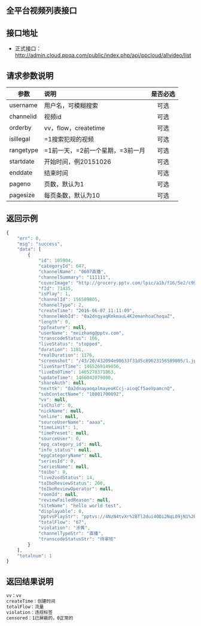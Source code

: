 全平台视频列表接口
----------

接口地址
----------
  * 正式接口：http://admin.cloud.ppqa.com/public/index.php/api/ppcloud/allvideo/list

请求参数说明
----------
|  参数         |说明          |是否必选|
| ------------- |:-------------|:-----:|
| username       | 用户名，可模糊搜索 |可选    |
| channelid | 视频id |可选    |
| orderby   | vv，flow，createtime |可选    |
| isillegal | =1搜索犯规的视频 |可选    |
| rangetype      | =1前一天，=2前一个星期，=3前一月  |可选    |
| startdate      | 开始时间，例20151026 |可选    |
| enddate      | 结束时间 |可选    |
| pageno      | 页数，默认为1 |可选    |
| pagesize      | 每页条数，默认为10 |可选    |
返回示例
----------
```javascript
{
    "err": 0,
    "msg": "success",
    "data": [
        {
            "id": 105904,
            "categoryId": 647,
            "channelName": "0607直播",
            "channelSummary": "111111",
            "coverImage": "http://grocery.pptv.com/lpic/a1b/f16/5e2/c99ded12bb83eefad8d144f1ab19ebe0.png",
            "fId": 71435,
            "isPlay": 1,
            "channelId": 156589805,
            "channelType": 2,
            "createTime": "2016-06-07 11:11:09",
            "channelWebId": "0a2dnqyaqKmkmauL4K2emanhoaChoqaZ",
            "length": 0,
            "ppfeature": null,
            "userName": "meizhang@pptv.com",
            "transcodeStatus": 106,
            "liveStatus": "stopped",
            "duration": 1181,
            "realDuration": 1176,
            "screenshot": "/43/20/432094e98633f31d5c89623156589805/1.jpg",
            "liveStartTime": 1465269149056,
            "liveEndTime": 1465270371863,
            "updateTime": 1466042079000,
            "shareAuth": null,
            "nexttk": "0a2dnayaoqalmayeoKCcj-aioqCf5aeVpamcnQ",
            "subContactName": "18001700092",
            "vv": null,
            "isChild": 0,
            "nickName": null,
            "online": null,
            "sourceUserName": "aaaa",
            "timeLimit": 1,
            "timePreset": null,
            "sourceUser": 0,
            "epg_category_id": null,
            "info_status": null,
            "epgCategoryName": null,
            "seriesId": 0,
            "seriesName": null,
            "toibo": 0,
            "live2vodStatus": 14,
            "toIboReviewStatus": 200,
            "toIboReviewOperator": null,
            "roomId": null,
            "reviewFailedReason": null,
            "siteName": "hello world test",
            "displayable": 0,
            "pptvsPlayStr": "pptvs://4NzN4tvXr%2BTl2dui4ODi2NqL09jN1%2BTK3M%2FVzbOWpaahoa%2BdoKU%3D",
            "totalFlow": "67",
            "violation": "涉黄",
            "channelTypeStr": "直播",
            "transcodeStatusStr": "待审核"
        }
    ],
    "totalnum": 1
}
```

返回结果说明
----------
```javascript
vv：vv
createTime：创建时间
totalFlow：流量
violation：违规标签
censored：1已屏蔽的，0正常的
```